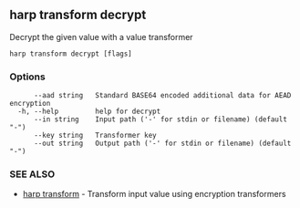 ## harp transform decrypt

Decrypt the given value with a value transformer

```
harp transform decrypt [flags]
```

### Options

```
      --aad string   Standard BASE64 encoded additional data for AEAD encryption
  -h, --help         help for decrypt
      --in string    Input path ('-' for stdin or filename) (default "-")
      --key string   Transformer key
      --out string   Output path ('-' for stdin or filename) (default "-")
```

### SEE ALSO

* [harp transform](harp_transform.md)	 - Transform input value using encryption transformers

